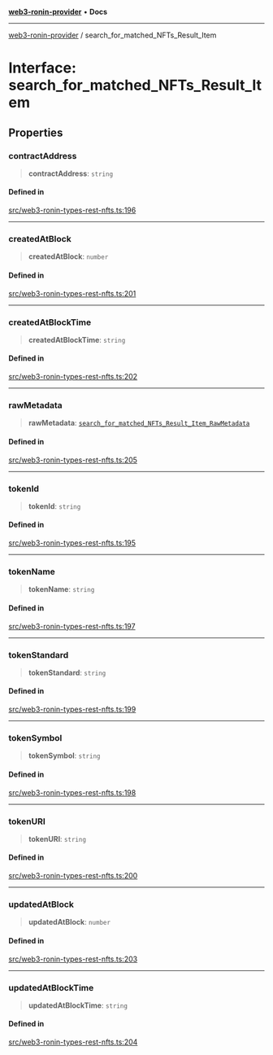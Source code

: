 [**web3-ronin-provider**](../README.md) • **Docs**

***

[web3-ronin-provider](../globals.md) / search\_for\_matched\_NFTs\_Result\_Item

# Interface: search\_for\_matched\_NFTs\_Result\_Item

## Properties

### contractAddress

> **contractAddress**: `string`

#### Defined in

[src/web3-ronin-types-rest-nfts.ts:196](https://github.com/chuacw/web3-ronin-provider/blob/5e9462adf1edb8f1f7982dc5f4e5bd7094a4d6eb/src/web3-ronin-types-rest-nfts.ts#L196)

***

### createdAtBlock

> **createdAtBlock**: `number`

#### Defined in

[src/web3-ronin-types-rest-nfts.ts:201](https://github.com/chuacw/web3-ronin-provider/blob/5e9462adf1edb8f1f7982dc5f4e5bd7094a4d6eb/src/web3-ronin-types-rest-nfts.ts#L201)

***

### createdAtBlockTime

> **createdAtBlockTime**: `string`

#### Defined in

[src/web3-ronin-types-rest-nfts.ts:202](https://github.com/chuacw/web3-ronin-provider/blob/5e9462adf1edb8f1f7982dc5f4e5bd7094a4d6eb/src/web3-ronin-types-rest-nfts.ts#L202)

***

### rawMetadata

> **rawMetadata**: [`search_for_matched_NFTs_Result_Item_RawMetadata`](search_for_matched_NFTs_Result_Item_RawMetadata.md)

#### Defined in

[src/web3-ronin-types-rest-nfts.ts:205](https://github.com/chuacw/web3-ronin-provider/blob/5e9462adf1edb8f1f7982dc5f4e5bd7094a4d6eb/src/web3-ronin-types-rest-nfts.ts#L205)

***

### tokenId

> **tokenId**: `string`

#### Defined in

[src/web3-ronin-types-rest-nfts.ts:195](https://github.com/chuacw/web3-ronin-provider/blob/5e9462adf1edb8f1f7982dc5f4e5bd7094a4d6eb/src/web3-ronin-types-rest-nfts.ts#L195)

***

### tokenName

> **tokenName**: `string`

#### Defined in

[src/web3-ronin-types-rest-nfts.ts:197](https://github.com/chuacw/web3-ronin-provider/blob/5e9462adf1edb8f1f7982dc5f4e5bd7094a4d6eb/src/web3-ronin-types-rest-nfts.ts#L197)

***

### tokenStandard

> **tokenStandard**: `string`

#### Defined in

[src/web3-ronin-types-rest-nfts.ts:199](https://github.com/chuacw/web3-ronin-provider/blob/5e9462adf1edb8f1f7982dc5f4e5bd7094a4d6eb/src/web3-ronin-types-rest-nfts.ts#L199)

***

### tokenSymbol

> **tokenSymbol**: `string`

#### Defined in

[src/web3-ronin-types-rest-nfts.ts:198](https://github.com/chuacw/web3-ronin-provider/blob/5e9462adf1edb8f1f7982dc5f4e5bd7094a4d6eb/src/web3-ronin-types-rest-nfts.ts#L198)

***

### tokenURI

> **tokenURI**: `string`

#### Defined in

[src/web3-ronin-types-rest-nfts.ts:200](https://github.com/chuacw/web3-ronin-provider/blob/5e9462adf1edb8f1f7982dc5f4e5bd7094a4d6eb/src/web3-ronin-types-rest-nfts.ts#L200)

***

### updatedAtBlock

> **updatedAtBlock**: `number`

#### Defined in

[src/web3-ronin-types-rest-nfts.ts:203](https://github.com/chuacw/web3-ronin-provider/blob/5e9462adf1edb8f1f7982dc5f4e5bd7094a4d6eb/src/web3-ronin-types-rest-nfts.ts#L203)

***

### updatedAtBlockTime

> **updatedAtBlockTime**: `string`

#### Defined in

[src/web3-ronin-types-rest-nfts.ts:204](https://github.com/chuacw/web3-ronin-provider/blob/5e9462adf1edb8f1f7982dc5f4e5bd7094a4d6eb/src/web3-ronin-types-rest-nfts.ts#L204)
